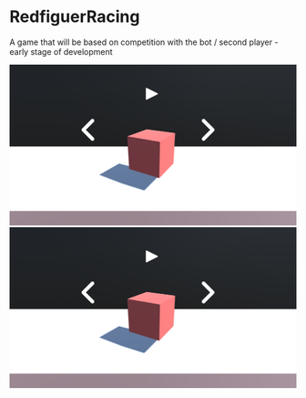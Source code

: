 # RedfiguerRacing

A game that will be based on competition with the bot / second player - early stage of development

![](https://github.com/jeti20/RedfiguerRacing/blob/main/pictures/png1.PNG)
![](https://github.com/jeti20/RedfiguerRacing/blob/main/pictures/png1.PNG)
